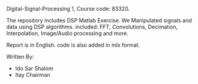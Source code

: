 Digital-Signal-Processing 1, Course code: 83320.

The repository includes DSP Matlab Exercise. 
We Manipulated signals and data using DSP algorithms. 
included: FFT, Convolutions, Decimation, Interpolation, Image/Audio processing and more. 

Report is in English. 
code is also added in mlx format.

Written By: 

* Ido Sar Shalom 
* Itay Chairman 